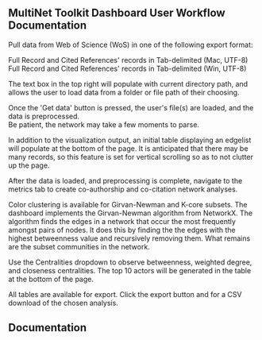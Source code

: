 ## MultiNet Toolkit Dashboard User Workflow Documentation

Pull data from Web of Science (WoS) in one of the following export format: 

  Full Record and Cited References' records in Tab-delimited (Mac, UTF-8)
  Full Record and Cited References' records in Tab-delimited (Win, UTF-8)

The text box in the top right will populate with current directory path, and allows the user to load data from a folder or file path of their choosing.

Once the 'Get data' button is pressed, the user's file(s) are loaded, and the data is preprocessed.  
Be patient, the network may take a few moments to parse.    

In addition to the visualization output, an initial table displaying an edgelist will populate at the bottom of the page.  It is anticipated that there may be many records, so this feature is set for vertical scrolling so as to not clutter up the page.

After the data is loaded, and preprocessing is complete, navigate to the metrics tab to create co-authorship and co-citation network analyses.

Color clustering is available for Girvan-Newman and K-core subsets.
  The dashboard implements the Girvan-Newman algorithm from NetworkX.  The algorithm finds the edges in a network that occur the most frequently amongst pairs of nodes.  It does this by finding the the edges with the highest betweenness value and recursively removing them.  What remains are the subset communities in the network.  

Use the Centralities dropdown to observe betweenness, weighted degree, and closeness centralities. The top 10 actors will be generated in the table at the bottom of the page.

All tables are available for export. Click the export button and for a CSV download of the chosen analysis.

## Documentation


